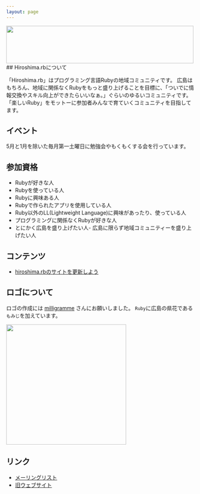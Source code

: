 ```yaml
---
layout: page
---
```


<img src="https://github.com/milligramme/hiroshimarb_logo/raw/master/hiroshimarb-horizontal.png" width="500" height="100" />
## Hiroshima.rbについて

「Hiroshima.rb」はプログラミング言語Rubyの地域コミュニティです。
広島はもちろん、地域に関係なくRubyをもっと盛り上げることを目標に、「ついでに情報交換やスキル向上ができたらいいなぁ。」ぐらいのゆるいコミュニティです。
「楽しいRuby」をモットーに参加者みんなで育ていくコミュニティを目指してます。

## イベント
5月と1月を除いた毎月第一土曜日に勉強会やもくもくする会を行っています。

## 参加資格

* Rubyが好きな人
* Rubyを使っている人
* Rubyに興味ある人
* Rubyで作られたアプリを使用している人
* Ruby以外のLL(Lightweight Language)に興味があったり、使っている人
* プログラミングに関係なくRubyが好きな人
* とにかく広島を盛り上げたい人- 広島に限らず地域コミュニティーを盛り上げたい人

## コンテンツ

- [hiroshima.rbのサイトを更新しよう](/HowToUpdateWebSite/)

## ロゴについて

ロゴの作成には [milligramme](http://flavors.me/milligramme/) さんにお願いしました。
<code>Ruby</code>に広島の県花である<code>もみじ</code>を加えています。

<img src="https://github.com/milligramme/hiroshimarb_logo/raw/master/hiroshimarb-square.png" width="320" height="320" />

## リンク

* [メーリングリスト](https://groups.google.com/forum/?hl=ja&fromgroups#!forum/hiroshimarb)
* [旧ウェブサイト](https://sites.google.com/site/hiroshimarb/)
